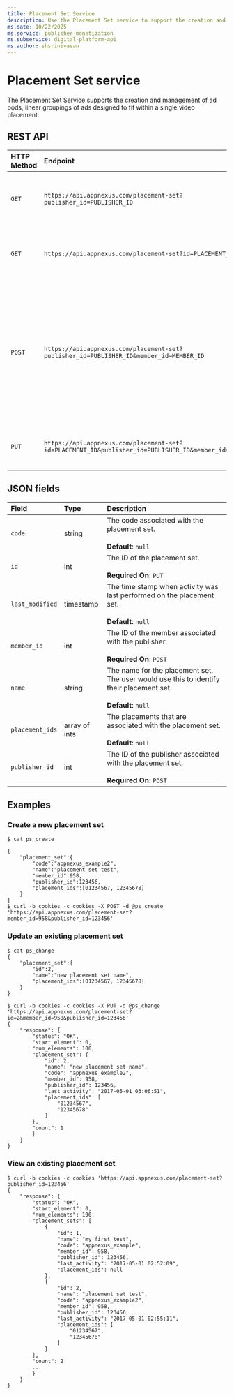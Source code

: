 ```yaml
---
title: Placement Set Service
description: Use the Placement Set service to support the creation and management of ad pods and linear groupings of ads designed to fit within a single video placement.
ms.date: 10/22/2025
ms.service: publisher-monetization
ms.subservice: digital-platform-api
ms.author: shsrinivasan
---
```


# Placement Set service

The Placement Set Service supports the creation and management of ad pods, linear groupings of ads designed to fit within a single video placement.

## REST API

| HTTP Method | Endpoint | Description |
|:---|:---|:---|
| `GET` | `https://api.appnexus.com/placement-set?publisher_id=PUBLISHER_ID` | View all of the placement sets for one of your publishers. |
| `GET` | `https://api.appnexus.com/placement-set?id=PLACEMENT_ID` | View a specific placement set for one of your publishers. |
| `POST` | `https://api.appnexus.com/placement-set?publisher_id=PUBLISHER_ID&member_id=MEMBER_ID` | Add a placement set (NETWORK). <br><br>**Note**: All ad pod placements associated with a placement group must belong to placement group's publisher. |
| `PUT` | `https://api.appnexus.com/placement-set?id=PLACEMENT_ID&publisher_id=PUBLISHER_ID&member_id=MEMBER_ID` | Modify an existing placement set (NETWORK). |

## JSON fields

| Field | Type | Description |
|:---|:---|:---|
| `code` | string | The code associated with the placement set. <br><br>**Default**: `null` |
| `id` | int | The ID of the placement set. <br><br>**Required On**: `PUT` |
| `last_modified` | timestamp | The time stamp when activity was last performed on the placement set. <br><br>**Default**: `null` |
| `member_id` | int | The ID of the member associated with the publisher. <br><br>**Required On**: `POST` |
| `name` | string | The name for the placement set. The user would use this to identify their placement set. <br><br>**Default**: `null` |
| `placement_ids` | array of ints | The placements that are associated with the placement set. <br><br>**Default**: `null` |
| `publisher_id` | int | The ID of the publisher associated with the placement set. <br><br>**Required On**: `POST` |

## Examples

### Create a new placement set

```
$ cat ps_create

{
    "placement_set":{
        "code":"appnexus_example2",
        "name":"placement set test",
        "member_id":958,
        "publisher_id":123456,
        "placement_ids":[01234567, 12345678]
    }
}
$ curl -b cookies -c cookies -X POST -d @ps_create 'https://api.appnexus.com/placement-set?member_id=958&publisher_id=123456' 
```

### Update an existing placement set

```
$ cat ps_change
{
    "placement_set":{
        "id":2,
        "name":"new placement set name",
        "placement_ids":[01234567, 12345678]
    }
}

$ curl -b cookies -c cookies -X PUT -d @ps_change 'https://api.appnexus.com/placement-set?id=2&member_id=958&publisher_id=123456'
{
    "response": {
        "status": "OK",
        "start_element": 0,
        "num_elements": 100,
        "placement_set": {
            "id": 2,
            "name": "new placement set name",
            "code": "appnexus_example2",
            "member_id": 958,
            "publisher_id": 123456,
            "last_activity": "2017-05-01 03:06:51",
            "placement_ids": [
                "01234567",
                "12345678"
            ]
        },
        "count": 1
        }
    }
}
```

### View an existing placement set

```
$ curl -b cookies -c cookies 'https://api.appnexus.com/placement-set?publisher_id=123456'
{
    "response": {
        "status": "OK",
        "start_element": 0,
        "num_elements": 100,
        "placement_sets": [
            {
                "id": 1,
                "name": "my first test",
                "code": "appnexus_example",
                "member_id": 958,
                "publisher_id": 123456,
                "last_activity": "2017-05-01 02:52:09",
                "placement_ids": null
            },
            {
                "id": 2,
                "name": "placement set test",
                "code": "appnexus_example2",
                "member_id": 958,
                "publisher_id": 123456,
                "last_activity": "2017-05-01 02:55:11",
                "placement_ids": [
                    "01234567",
                    "12345678"
                ]
            }
        ],
        "count": 2
        ...
        }
    }
}
```
